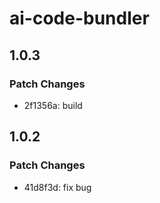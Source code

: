 # ai-code-bundler

## 1.0.3

### Patch Changes

- 2f1356a: build

## 1.0.2

### Patch Changes

- 41d8f3d: fix bug
